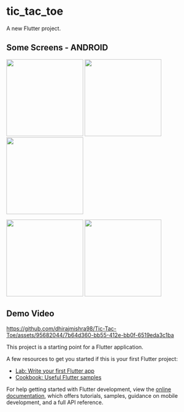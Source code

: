 # tic_tac_toe

A new Flutter project.

## Some Screens - ANDROID
<p float="left">
  
  <img src="https://github.com/dhirajmishra98/Tic-Tac-Toe/assets/95682044/b23b837c-aefe-4349-aba3-920e8d1e0c47" width="200" />
  <img src="https://github.com/dhirajmishra98/Tic-Tac-Toe/assets/95682044/07d3f071-33e6-4867-8aba-b66070903da5" width="200" /> 
  <img src="https://github.com/dhirajmishra98/Tic-Tac-Toe/assets/95682044/77fc3bfe-9a7c-49d6-af12-1de77f6cf916" width="200" />
</p>
<p float="left">
  <img src="https://github.com/dhirajmishra98/Tic-Tac-Toe/assets/95682044/041d9496-f8dd-4fb4-aa1d-ab29eede6a45" width="200" /> 
  <img src="https://github.com/dhirajmishra98/Tic-Tac-Toe/assets/95682044/48e60578-734d-4dcd-b1de-a9a39104b47b" width="200" />
</p>

## Demo Video
https://github.com/dhirajmishra98/Tic-Tac-Toe/assets/95682044/7b64d360-bb55-412e-bb0f-6519eda3c1ba




This project is a starting point for a Flutter application.

A few resources to get you started if this is your first Flutter project:

- [Lab: Write your first Flutter app](https://docs.flutter.dev/get-started/codelab)
- [Cookbook: Useful Flutter samples](https://docs.flutter.dev/cookbook)

For help getting started with Flutter development, view the
[online documentation](https://docs.flutter.dev/), which offers tutorials,
samples, guidance on mobile development, and a full API reference.
